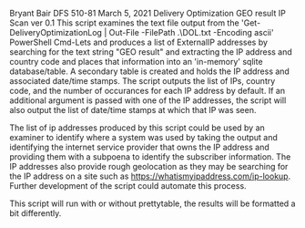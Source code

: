 Bryant Bair
DFS 510-81
March 5, 2021
Delivery Optimization GEO result IP Scan ver 0.1
This script examines the text file output from the 'Get-DeliveryOptimizationLog | Out-File -FilePath .\DOL.txt -Encoding ascii' PowerShell Cmd-Lets 
and produces a list of ExternalIP addresses by searching for the text string "GEO result" and extracting the IP address and country code and places
that information into an 'in-memory' sqlite database/table.  A secondary table is created and holds the IP address and associated date/time stamps.
The script outputs the list of IPs, country code, and the number of occurances for each IP address by default.  If an additional argument is passed
with one of the IP addresses, the script will also output the list of date/time stamps at which that IP was seen.

The list of ip addresses produced by this script could be used by an examiner to identify where a system was used by taking the output and identifying the 
internet service provider that owns the IP address and providing them with a subpoena to identify the subscriber information.  The IP addresses also provide 
rough geolocation as they may be searching for the IP address on a site such as https://whatismyipaddress.com/ip-lookup.  Further development of the script 
could automate this process.

This script will run with or without prettytable, the results will be formatted a bit differently.